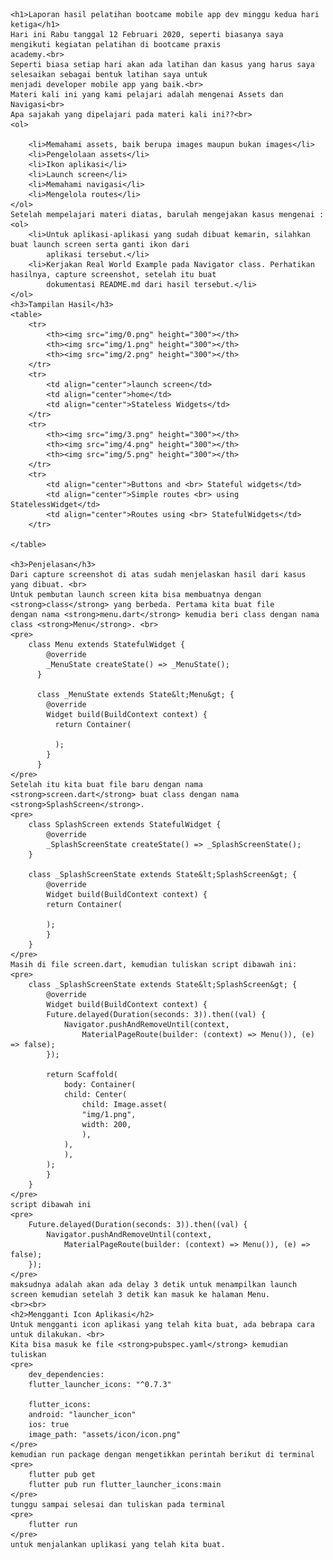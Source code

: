    <h1>Laporan hasil pelatihan bootcame mobile app dev minggu kedua hari ketiga</h1>
    Hari ini Rabu tanggal 12 Februari 2020, seperti biasanya saya mengikuti kegiatan pelatihan di bootcame praxis
    academy.<br>
    Seperti biasa setiap hari akan ada latihan dan kasus yang harus saya selesaikan sebagai bentuk latihan saya untuk
    menjadi developer mobile app yang baik.<br>
    Materi kali ini yang kami pelajari adalah mengenai Assets dan Navigasi<br>
    Apa sajakah yang dipelajari pada materi kali ini??<br>
    <ol>

        <li>Memahami assets, baik berupa images maupun bukan images</li>
        <li>Pengelolaan assets</li>
        <li>Ikon aplikasi</li>
        <li>Launch screen</li>
        <li>Memahami navigasi</li>
        <li>Mengelola routes</li>
    </ol>
    Setelah mempelajari materi diatas, barulah mengejakan kasus mengenai :
    <ol>
        <li>Untuk aplikasi-aplikasi yang sudah dibuat kemarin, silahkan buat launch screen serta ganti ikon dari
            aplikasi tersebut.</li>
        <li>Kerjakan Real World Example pada Navigator class. Perhatikan hasilnya, capture screenshot, setelah itu buat
            dokumentasi README.md dari hasil tersebut.</li>
    </ol>
    <h3>Tampilan Hasil</h3>
    <table>
        <tr>
            <th><img src="img/0.png" height="300"></th>
            <th><img src="img/1.png" height="300"></th>
            <th><img src="img/2.png" height="300"></th>
        </tr>
        <tr>
            <td align="center">launch screen</td>
            <td align="center">home</td>
            <td align="center">Stateless Widgets</td>
        </tr>
        <tr>
            <th><img src="img/3.png" height="300"></th>
            <th><img src="img/4.png" height="300"></th>
            <th><img src="img/5.png" height="300"></th>
        </tr>
        <tr>
            <td align="center">Buttons and <br> Stateful widgets</td>
            <td align="center">Simple routes <br> using StatelessWidget</td>
            <td align="center">Routes using <br> StatefulWidgets</td>
        </tr>

    </table>

    <h3>Penjelasan</h3>
    Dari capture screenshot di atas sudah menjelaskan hasil dari kasus yang dibuat. <br>
    Untuk pembutan launch screen kita bisa membuatnya dengan <strong>class</strong> yang berbeda. Pertama kita buat file
    dengan nama <strong>menu.dart</strong> kemudia beri class dengan nama class <strong>Menu</strong>. <br>
    <pre>
        class Menu extends StatefulWidget {
            @override
            _MenuState createState() => _MenuState();
          }
          
          class _MenuState extends State&lt;Menu&gt; {
            @override
            Widget build(BuildContext context) {
              return Container(
                
              );
            }
          }
    </pre>
    Setelah itu kita buat file baru dengan nama <strong>screen.dart</strong> buat class dengan nama <strong>SplashScreen</strong>. 
    <pre>
        class SplashScreen extends StatefulWidget {
            @override
            _SplashScreenState createState() => _SplashScreenState();
        }
        
        class _SplashScreenState extends State&lt;SplashScreen&gt; {
            @override
            Widget build(BuildContext context) {
            return Container(
                
            );
            }
        }
    </pre>
    Masih di file screen.dart, kemudian tuliskan script dibawah ini:
    <pre>
        class _SplashScreenState extends State&lt;SplashScreen&gt; {
            @override
            Widget build(BuildContext context) {
            Future.delayed(Duration(seconds: 3)).then((val) {
                Navigator.pushAndRemoveUntil(context,
                    MaterialPageRoute(builder: (context) => Menu()), (e) => false);
            });
        
            return Scaffold(
                body: Container(
                child: Center(
                    child: Image.asset(
                    "img/1.png",
                    width: 200,
                    ),
                ),
                ),
            );
            }
        }
    </pre>
    script dibawah ini 
    <pre>
        Future.delayed(Duration(seconds: 3)).then((val) {
            Navigator.pushAndRemoveUntil(context,
                MaterialPageRoute(builder: (context) => Menu()), (e) => false);
        });
    </pre>
    maksudnya adalah akan ada delay 3 detik untuk menampilkan launch screen kemudian setelah 3 detik kan masuk ke halaman Menu. 
    <br><br>
    <h2>Mengganti Icon Aplikasi</h2>
    Untuk mengganti icon aplikasi yang telah kita buat, ada bebrapa cara untuk dilakukan. <br>
    Kita bisa masuk ke file <strong>pubspec.yaml</strong> kemudian tuliskan 
    <pre>
        dev_dependencies: 
        flutter_launcher_icons: "^0.7.3"
    
        flutter_icons:
        android: "launcher_icon" 
        ios: true
        image_path: "assets/icon/icon.png"
    </pre>
    kemudian run package dengan mengetikkan perintah berikut di terminal
    <pre>
        flutter pub get
        flutter pub run flutter_launcher_icons:main
    </pre>
    tunggu sampai selesai dan tuliskan pada terminal
    <pre>
        flutter run
    </pre>
    untuk menjalankan uplikasi yang telah kita buat.